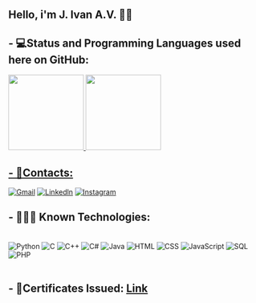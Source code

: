 ## Hello, i'm J. Ivan A.V. 👋🗿

## - 💻Status and Programming Languages used here on GitHub:

<div>
  <a href="https://github.com/JIvanAV/">
  <img height="150em" src="https://github-readme-stats.vercel.app/api?username=JIvanAV&show_icons=true&theme=github_dark&include_all_commits=true&count_private=true"/>
  <img height="150em" src="https://github-readme-stats.vercel.app/api/top-langs/?username=JIvanAV&layout=compact&langs_count=7&theme=github_dark"/>
</div>

## - 📱Contacts:

[![Gmail](https://img.shields.io/badge/Gmail-D14836?style=for-the-badge&logo=gmail&logoColor=white)](https://mail.google.com/mail/u/0/?fs=1&tf=cm&source=mailto&to=joseivanabrantes@gmail.com)
[![Linkedln](https://img.shields.io/badge/LinkedIn-0077B5?style=for-the-badge&logo=linkedin&logoColor=white)](https://www.linkedin.com/in/jivanav)
[![Instagram](https://img.shields.io/badge/Instagram-E4405F?style=for-the-badge&logo=instagram&logoColor=white)](https://www.instagram.com/j_ivan_abrantes/)

## - 👨🏻‍💻 Known Technologies:
  <div style="display: inline_block"><br/>
    <img align="center" alt = "Python"      src="https://img.shields.io/badge/Python-14354C?style=for-the-badge&logo=python&logoColor=white"/>
    <img align="center" alt = "C"           src="https://img.shields.io/badge/C-00599C?style=for-the-badge&logo=c&logoColor=white"/>
    <img align="center" alt = "C++"         src="https://img.shields.io/badge/C%2B%2B-00599C?style=for-the-badge&logo=c%2B%2B&logoColor=white"/>
    <img align="center" alt = "C#"          src="https://img.shields.io/badge/C%23-239120?style=for-the-badge&logo=c-sharp&logoColor=white"/>
    <img align="center" alt = "Java"        src="https://img.shields.io/badge/Java-ED8B00?style=for-the-badge&logo=java&logoColor=white"/>
    <img align="center" alt = "HTML"        src="https://img.shields.io/badge/HTML5-E34F26?style=for-the-badge&logo=html5&logoColor=white"/>
    <img align="center" alt = "CSS"         src="https://img.shields.io/badge/CSS3-1572B6?style=for-the-badge&logo=css3&logoColor=white"/>
    <img align="center" alt = "JavaScript"  src="https://img.shields.io/badge/JavaScript-F7DF1E?style=for-the-badge&logo=javascript&logoColor=black"/>
    <img align="center" alt = "SQL"         src="https://img.shields.io/badge/MySQL-00000F?style=for-the-badge&logo=mysql&logoColor=white"/>
    <img align="center" alt = "PHP"         src="https://img.shields.io/badge/PHP-777BB4?style=for-the-badge&logo=php&logoColor=white"/>
    
<div/><br/>
    
## - 📂Certificates Issued: [Link](https://drive.google.com/drive/u/1/folders/1obKJBv34W6EzFWkXRQfsLP7_foL2EZhn)
